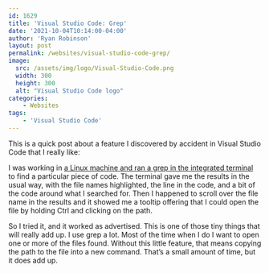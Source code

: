 ```yaml
---
id: 1629
title: 'Visual Studio Code: Grep'
date: '2021-10-04T10:14:00-04:00'
author: 'Ryan Robinson'
layout: post
permalink: /websites/visual-studio-code-grep/
image:
  src: /assets/img/logo/Visual-Studio-Code.png
  width: 300
  height: 300
  alt: "Visual Studio Code logo"
categories:
    - Websites
tags:
    - 'Visual Studio Code'
---
```


This is a quick post about a feature I discovered by accident in Visual Studio Code that I really like:

I was working in [a Linux machine and ran a grep in the integrated terminal](/websites/visual-studio-code-remote-ssh-development/) to find a particular piece of code. The terminal gave me the results in the usual way, with the file names highlighted, the line in the code, and a bit of the code around what I searched for. Then I happened to scroll over the file name in the results and it showed me a tooltip offering that I could open the file by holding Ctrl and clicking on the path.

So I tried it, and it worked as advertised. This is one of those tiny things that will really add up. I use grep a lot. Most of the time when I do I want to open one or more of the files found. Without this little feature, that means copying the path to the file into a new command. That’s a small amount of time, but it does add up.